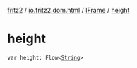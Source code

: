 [fritz2](../../index.md) / [io.fritz2.dom.html](../index.md) / [IFrame](index.md) / [height](./height.md)

# height

`var height: Flow<`[`String`](https://kotlinlang.org/api/latest/jvm/stdlib/kotlin/-string/index.html)`>`